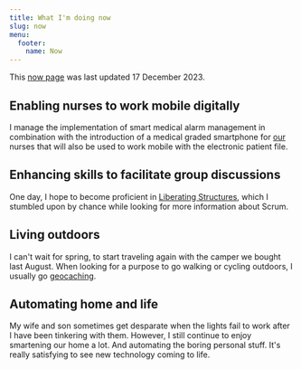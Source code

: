 ```yaml
---
title: What I'm doing now
slug: now
menu:
  footer:
    name: Now
---
```

This [now page](http://nownownow.com/about) was last updated 17 December 2023.

## Enabling nurses to work mobile digitally

I manage the implementation of smart medical alarm management in combination with the introduction of a medical graded smartphone for [our](https://maasstadziekenhuis.nl) nurses that will also be used to work mobile with the electronic patient file.

## Enhancing skills to facilitate group discussions

One day, I hope to become proficient in [Liberating Structures](https://liberatingstructures.com), which I stumbled upon by chance while looking for more information about Scrum.

## Living outdoors

I can't wait for spring, to start traveling again with the camper we bought last August.
When looking for a purpose to go walking or cycling outdoors, I usually go [geocaching](https://www.geocaching.com).

## Automating home and life

My wife and son sometimes get desparate when the lights fail to work after I have been tinkering with them. However, I still continue to enjoy smartening our home a lot. And automating the boring personal stuff. It's really satisfying to see new technology coming to life.
